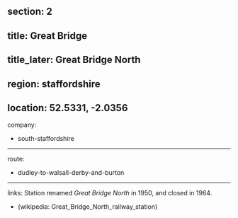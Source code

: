 section: 2
----
title: Great Bridge
----
title_later: Great Bridge North
----
region: staffordshire
----
location: 52.5331, -2.0356
----
company:
- south-staffordshire
----
route:
- dudley-to-walsall-derby-and-burton
----
links:
Station renamed *Great Bridge North* in 1950, and closed in 1964.
- (wikipedia: Great_Bridge_North_railway_station)
